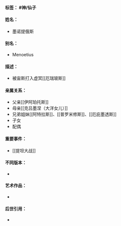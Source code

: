 #### 标签： #神/仙子
#### 姓名：
- 墨诺提俄斯
#### 别名：
- Menoetius
#### 描述：
- 被宙斯打入虚冥[[厄瑞玻斯]]
#### 亲属关系：
- 父亲[[伊阿珀托斯]]
- 母亲[[克吕墨涅（大洋女儿）]]
- 兄弟姐妹[[阿特拉斯]]、[[普罗米修斯]]、[[厄庇墨透斯]]
- 子女
- 配偶
#### 重要事件：
- [[提坦大战]]
#### 不同版本：
- 
#### 艺术作品：
- 
#### 后世引用：
- 